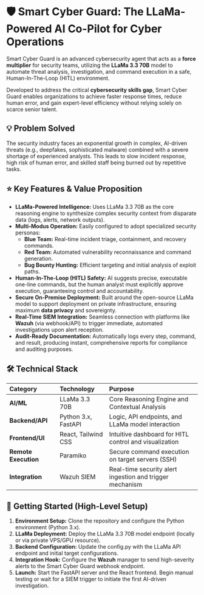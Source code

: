# **🛡️ Smart Cyber Guard: The LLaMa-Powered AI Co-Pilot for Cyber Operations**

Smart Cyber Guard is an advanced cybersecurity agent that acts as a **force multiplier** for security teams, utilizing the **LLaMa 3.3 70B** model to automate threat analysis, investigation, and command execution in a safe, Human-In-The-Loop (HITL) environment.

Developed to address the critical **cybersecurity skills gap**, Smart Cyber Guard enables organizations to achieve faster response times, reduce human error, and gain expert-level efficiency without relying solely on scarce senior talent.

## **💡 Problem Solved**

The security industry faces an exponential growth in complex, AI-driven threats (e.g., deepfakes, sophisticated malware) combined with a severe shortage of experienced analysts. This leads to slow incident response, high risk of human error, and skilled staff being burned out by repetitive tasks.

## **⭐ Key Features & Value Proposition**

* **LLaMa-Powered Intelligence:** Uses LLaMa 3.3 70B as the core reasoning engine to synthesize complex security context from disparate data (logs, alerts, network outputs).  
* **Multi-Modus Operation:** Easily configured to adopt specialized security personas:  
  * **Blue Team:** Real-time incident triage, containment, and recovery commands.  
  * **Red Team:** Automated vulnerability reconnaissance and command generation.  
  * **Bug Bounty Hunting:** Efficient targeting and initial analysis of exploit paths.  
* **Human-In-The-Loop (HITL) Safety:** AI suggests precise, executable one-line commands, but the human analyst must explicitly approve execution, guaranteeing control and accountability.  
* **Secure On-Premise Deployment:** Built around the open-source LLaMa model to support deployment on private infrastructure, ensuring maximum **data privacy** and sovereignty.  
* **Real-Time SIEM Integration:** Seamless connection with platforms like **Wazuh** (via webhook/API) to trigger immediate, automated investigations upon alert reception.  
* **Audit-Ready Documentation:** Automatically logs every step, command, and result, producing instant, comprehensive reports for compliance and auditing purposes.

## **🛠️ Technical Stack**

| Category | Technology | Purpose |
| :---- | :---- | :---- |
| **AI/ML** | LLaMa 3.3 70B | Core Reasoning Engine and Contextual Analysis |
| **Backend/API** | Python 3.x, FastAPI | Logic, API endpoints, and LLaMa model interaction |
| **Frontend/UI** | React, Tailwind CSS | Intuitive dashboard for HITL control and visualization |
| **Remote Execution** | Paramiko | Secure command execution on target servers (SSH) |
| **Integration** | Wazuh SIEM | Real-time security alert ingestion and trigger mechanism |

## **🚀 Getting Started (High-Level Setup)**

1. **Environment Setup:** Clone the repository and configure the Python environment (Python 3.x).  
2. **LLaMa Deployment:** Deploy the LLaMa 3.3 70B model endpoint (locally or via private VPS/GPU resource).  
3. **Backend Configuration:** Update the config.py with the LLaMa API endpoint and initial target configurations.  
4. **Integration Hook:** Configure the **Wazuh** manager to send high-severity alerts to the Smart Cyber Guard webhook endpoint.  
5. **Launch:** Start the FastAPI server and the React frontend. Begin manual testing or wait for a SIEM trigger to initiate the first AI-driven investigation.
